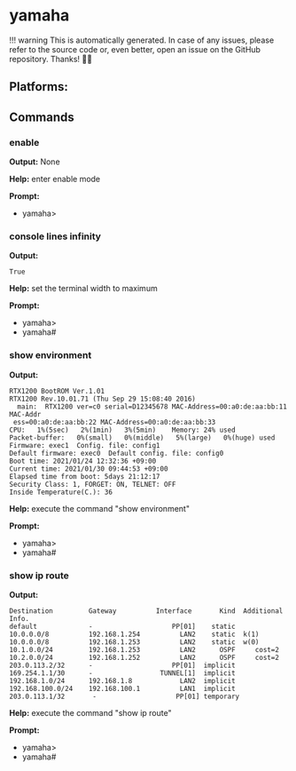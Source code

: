 # yamaha


!!! warning
    This is automatically generated. In case of any issues, 
    please refer to the source code or, even better, 
    open an issue on the GitHub repository. Thanks! 🤗📖
## Platforms:

## Commands

### enable

**Output:** None

**Help:** enter enable mode

**Prompt:**
- yamaha>

### console lines infinity

**Output:**
```
True
```

**Help:** set the terminal width to maximum

**Prompt:**
- yamaha>
- yamaha#

### show environment

**Output:**
```
RTX1200 BootROM Ver.1.01
RTX1200 Rev.10.01.71 (Thu Sep 29 15:08:40 2016)
  main:  RTX1200 ver=c0 serial=D12345678 MAC-Address=00:a0:de:aa:bb:11 MAC-Addr
 ess=00:a0:de:aa:bb:22 MAC-Address=00:a0:de:aa:bb:33
CPU:   1%(5sec)   2%(1min)   3%(5min)    Memory: 24% used
Packet-buffer:   0%(small)   0%(middle)   5%(large)   0%(huge) used
Firmware: exec1  Config. file: config1
Default firmware: exec0  Default config. file: config0
Boot time: 2021/01/24 12:32:36 +09:00
Current time: 2021/01/30 09:44:53 +09:00
Elapsed time from boot: 5days 21:12:17
Security Class: 1, FORGET: ON, TELNET: OFF
Inside Temperature(C.): 36
```

**Help:** execute the command "show environment"

**Prompt:**
- yamaha>
- yamaha#

### show ip route

**Output:**
```
Destination         Gateway          Interface       Kind  Additional Info.
default             -                    PP[01]    static  
10.0.0.0/8          192.168.1.254          LAN2    static  k(1)
10.0.0.0/8          192.168.1.253          LAN2    static  w(0)
10.1.0.0/24         192.168.1.253          LAN2      OSPF     cost=2 
10.2.0.0/24         192.168.1.252          LAN2      OSPF     cost=2 
203.0.113.2/32      -                    PP[01]  implicit  
169.254.1.1/30      -                 TUNNEL[1]  implicit  
192.168.1.0/24      192.168.1.8            LAN2  implicit  
192.168.100.0/24    192.168.100.1          LAN1  implicit  
203.0.113.1/32       -                    PP[01] temporary 
```

**Help:** execute the command "show ip route"

**Prompt:**
- yamaha>
- yamaha#

